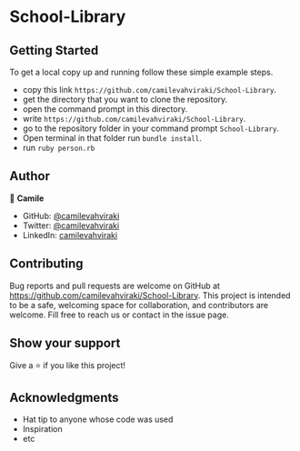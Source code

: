 # School-Library

## Getting Started

To get a local copy up and running follow these simple example steps.

- copy this link `https://github.com/camilevahviraki/School-Library`.
- get the directory that you want to clone the repository.
- open the command prompt in this directory.
- write `https://github.com/camilevahviraki/School-Library`.
- go to the repository folder in your command prompt `School-Library`.
- Open terminal in that folder run `bundle install`.
- run `ruby person.rb`


## Author

👤 **Camile**

- GitHub: [@camilevahviraki](https://github.com/camilevahviraki)
- Twitter: [@camilevahviraki](https://twitter.com/CamileVahviraki)
- LinkedIn: [camilevahviraki](https://www.linkedin.com/in/camile-vahviraki)

## Contributing

Bug reports and pull requests are welcome on GitHub at https://github.com/camilevahviraki/School-Library. This project is intended to be a safe, welcoming space for collaboration, and contributors are welcome.
Fill free to reach us or contact in the issue page.

## Show your support

Give a ⭐️ if you like this project!

## Acknowledgments

- Hat tip to anyone whose code was used
- Inspiration
- etc
